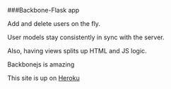 ###Backbone-Flask app

Add and delete users on the fly.

User models stay consistently in sync with the server.

Also, having views splits up HTML and JS logic.

Backbonejs is amazing

This site is up on [Heroku](http://empty-winter-1873.herokuapp.com/)
